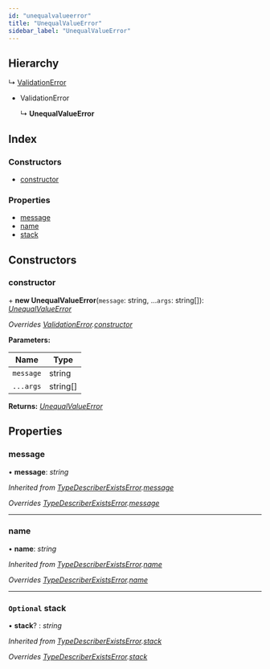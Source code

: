 ```yaml
---
id: "unequalvalueerror"
title: "UnequalValueError"
sidebar_label: "UnequalValueError"
---
```


## Hierarchy

  ↳ [ValidationError](validationerror.md)

* ValidationError

  ↳ **UnequalValueError**

## Index

### Constructors

* [constructor](unequalvalueerror.md#constructor)

### Properties

* [message](unequalvalueerror.md#message)
* [name](unequalvalueerror.md#name)
* [stack](unequalvalueerror.md#optional-stack)

## Constructors

###  constructor

\+ **new UnequalValueError**(`message`: string, ...`args`: string[]): *[UnequalValueError](unequalvalueerror.md)*

*Overrides [ValidationError](validationerror.md).[constructor](validationerror.md#constructor)*

**Parameters:**

Name | Type |
------ | ------ |
`message` | string |
`...args` | string[] |

**Returns:** *[UnequalValueError](unequalvalueerror.md)*

## Properties

###  message

• **message**: *string*

*Inherited from [TypeDescriberExistsError](typedescriberexistserror.md).[message](typedescriberexistserror.md#message)*

*Overrides [TypeDescriberExistsError](typedescriberexistserror.md).[message](typedescriberexistserror.md#message)*

___

###  name

• **name**: *string*

*Inherited from [TypeDescriberExistsError](typedescriberexistserror.md).[name](typedescriberexistserror.md#name)*

*Overrides [TypeDescriberExistsError](typedescriberexistserror.md).[name](typedescriberexistserror.md#name)*

___

### `Optional` stack

• **stack**? : *string*

*Inherited from [TypeDescriberExistsError](typedescriberexistserror.md).[stack](typedescriberexistserror.md#optional-stack)*

*Overrides [TypeDescriberExistsError](typedescriberexistserror.md).[stack](typedescriberexistserror.md#optional-stack)*
